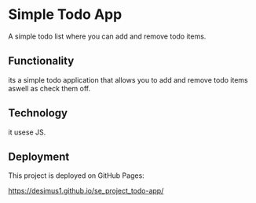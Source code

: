 # Simple Todo App

A simple todo list where you can add and remove todo items.

## Functionality

its a simple todo application that allows you to add and remove todo items aswell as check them off.

## Technology

it usese JS.

## Deployment

This project is deployed on GitHub Pages:

https://desimus1.github.io/se_project_todo-app/
